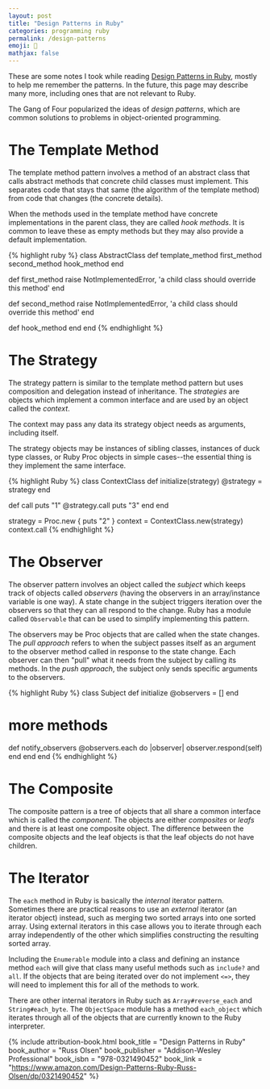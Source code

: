 ```yaml
---
layout: post
title: "Design Patterns in Ruby"
categories: programming ruby
permalink: /design-patterns
emoji: 🥹
mathjax: false
---
```


These are some notes I took while reading [Design Patterns in Ruby](https://www.amazon.com/Design-Patterns-Ruby-Russ-Olsen/dp/0321490452), mostly to help me remember the patterns. In the future, this page may describe many more, including ones that are not relevant to Ruby.

The Gang of Four popularized the ideas of *design patterns*, which are common solutions to problems in object-oriented programming.

# The Template Method

The template method pattern involves a method of an abstract class that calls abstract methods that concrete child classes must implement. This separates code that stays that same (the algorithm of the template method) from code that changes (the concrete details).

When the methods used in the template method have concrete implementations in the parent class, they are called *hook methods*. It is common to leave these as empty methods but they may also provide a default implementation.

{% highlight ruby %}
class AbstractClass
  def template_method
    first_method
    second_method
    hook_method
  end

  def first_method
    raise NotImplementedError, 'a child class should override this method'
  end

  def second_method
    raise NotImplementedError, 'a child class should override this method'
  end

  def hook_method
  end
end
{% endhighlight %}

# The Strategy

The strategy pattern is similar to the template method pattern but uses composition and delegation instead of inheritance. The *strategies* are objects which implement a common interface and are used by an object called the *context*.

The context may pass any data its strategy object needs as arguments, including itself.

The strategy objects may be instances of sibling classes, instances of duck type classes, or Ruby Proc objects in simple cases--the essential thing is they implement the same interface.

{% highlight Ruby %}
class ContextClass
  def initialize(strategy)
    @strategy = strategy
  end

  def call
    puts "1"
    @strategy.call
    puts "3"
  end
end

strategy = Proc.new { puts "2" }
context = ContextClass.new(strategy)
context.call
{% endhighlight %}

# The Observer

The observer pattern involves an object called the *subject* which keeps track of objects called *observers* (having the observers in an array/instance variable is one way). A state change in the subject triggers iteration over the observers so that they can all respond to the change. Ruby has a module called `Observable` that can be used to simplify implementing this pattern.

The observers may be Proc objects that are called when the state changes. The *pull approach* refers to when the subject passes itself as an argument to the observer method called in response to the state change. Each observer can then "pull" what it needs from the subject by calling its methods. In the *push approach*, the subject only sends specific arguments to the observers.

{% highlight Ruby %}
class Subject
  def initialize
    @observers = []
  end

  # more methods

  def notify_observers
    @observers.each do |observer|
      observer.respond(self)
    end
  end
end
{% endhighlight %}

# The Composite

The composite pattern is a tree of objects that all share a common interface which is called the *component*. The objects are either *composites* or *leafs* and there is at least one composite object. The difference between the composite objects and the leaf objects is that the leaf objects do not have children.

# The Iterator

The `each` method in Ruby is basically the *internal* iterator pattern. Sometimes there are practical reasons to use an *external* iterator (an iterator object) instead, such as merging two sorted arrays into one sorted array. Using external iterators in this case allows you to iterate through each array independently of the other which simplifies constructing the resulting sorted array.

Including the `Enumerable` module into a class and defining an instance method `each` will give that class many useful methods such as `include?` and `all`. If the objects that are being iterated over do not implement `<=>`, they will need to implement this for all of the methods to work.

There are other internal iterators in Ruby such as `Array#reverse_each` and `String#each_byte`. The `ObjectSpace` module has a method `each_object` which iterates through all of the objects that are currently known to the Ruby interpreter.

{% include attribution-book.html 
  book_title = "Design Patterns in Ruby"
  book_author = "Russ Olsen"
  book_publisher = "Addison-Wesley Professional"
  book_isbn = "978-0321490452"
  book_link = "https://www.amazon.com/Design-Patterns-Ruby-Russ-Olsen/dp/0321490452"
%}